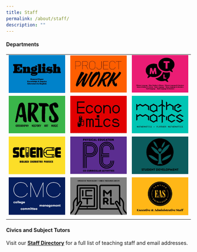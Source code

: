 ```yaml
---
title: Staff
permalink: /about/staff/
description: ""
---
```

#### **Departments**

|  |  |  |
| -------- | -------- | -------- |
| <a href="https://staging.d2ftoa31ukircm.amplifyapp.com/about/staff/english/"> <img style="width:100%" src="/images/english.jpg"> </a> | <a href="https://staging.d2ftoa31ukircm.amplifyapp.com/about/staff/pw/"> <img style="width:100%" src="/images/Staff/Project%20Work.jpg"> </a> | <a href="https://staging.d2ftoa31ukircm.amplifyapp.com/about/staff/mtl/"> <img style="width:100%" src="/images/Staff/MTL.jpg"> </a> |
| <a href="https://staging.d2ftoa31ukircm.amplifyapp.com/about/staff/arts/"> <img style="width:100%" src="/images/arts.jpg"> </a> | <a href="https://staging.d2ftoa31ukircm.amplifyapp.com/about/staff/econs/"> <img style="width:100%" src="/images/econs.jpg"> </a> | <a href="https://staging.d2ftoa31ukircm.amplifyapp.com/about/staff/maths/"> <img style="width:100%" src="/images/mathematics.jpg"> </a> |
| <a href="https://staging.d2ftoa31ukircm.amplifyapp.com/about/staff/science/"> <img style="width:100%" src="/images/Staff/Science.jpg"> </a> | <a href="https://staging.d2ftoa31ukircm.amplifyapp.com/about/staff/pe/"> <img style="width:100%" src="/images/Staff/Physical%20Education.jpg"> </a> | <a href="https://staging.d2ftoa31ukircm.amplifyapp.com/about/staff/sd/"> <img style="width:100%" src="/images/Student%20Development.jpg"> </a> |
| <a href="https://staging.d2ftoa31ukircm.amplifyapp.com/about/staff/cmc/"> <img style="width:100%" src="/images/CMC.jpg"> </a> | <a href="https://staging.d2ftoa31ukircm.amplifyapp.com/about/staff/ict-mrl/"> <img style="width:100%" src="/images/ICT%20MRL.jpg"> </a> | <a href="https://staging.d2ftoa31ukircm.amplifyapp.com/about/staff/eas/"> <img style="width:100%" src="/images/Staff/EAS.jpg"> </a> |
| | |


#### **Civics and Subject Tutors**

Visit our [**Staff Directory**](https://staging.d2ftoa31ukircm.amplifyapp.com/about/directory/) for a full list of teaching staff and  email addresses.